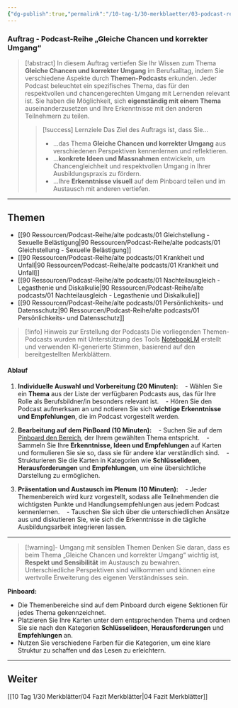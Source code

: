 ```yaml
---
{"dg-publish":true,"permalink":"/10-tag-1/30-merkblaetter/03-podcast-reihe/"}
---
```


### Auftrag - Podcast-Reihe „Gleiche Chancen und korrekter Umgang“ 

>[!abstract] In diesem Auftrag vertiefen Sie Ihr Wissen zum Thema **Gleiche Chancen und korrekter Umgang** im Berufsalltag, indem Sie verschiedene Aspekte durch **Themen-Podcasts** erkunden. Jeder Podcast beleuchtet ein spezifisches Thema, das für den respektvollen und chancengerechten Umgang mit Lernenden relevant ist. Sie haben die Möglichkeit, sich **eigenständig mit einem Thema** auseinanderzusetzen und Ihre Erkenntnisse mit den anderen Teilnehmern zu teilen.  
>
> > [!success] Lernziele
> > Das Ziel des Auftrags ist, dass Sie...
> > * ...das Thema **Gleiche Chancen und korrekter Umgang** aus verschiedenen Perspektiven kennenlernen und reflektieren.
> > * ...**konkrete Ideen und Massnahmen** entwickeln, um Chancengleichheit und respektvollen Umgang in Ihrer Ausbildungspraxis zu fördern.
> > * ...Ihre **Erkenntnisse visuell** auf dem Pinboard teilen und im Austausch mit anderen vertiefen.

---
## Themen
- [[90 Ressourcen/Podcast-Reihe/alte podcasts/01 Gleichstellung - Sexuelle Belästigung\|90 Ressourcen/Podcast-Reihe/alte podcasts/01 Gleichstellung - Sexuelle Belästigung]]
- [[90 Ressourcen/Podcast-Reihe/alte podcasts/01 Krankheit und Unfall\|90 Ressourcen/Podcast-Reihe/alte podcasts/01 Krankheit und Unfall]]
- [[90 Ressourcen/Podcast-Reihe/alte podcasts/01 Nachteilausgleich - Legasthenie und Diskalkulie\|90 Ressourcen/Podcast-Reihe/alte podcasts/01 Nachteilausgleich - Legasthenie und Diskalkulie]]
- [[90 Ressourcen/Podcast-Reihe/alte podcasts/01 Persönlichkeits- und Datensschutz\|90 Ressourcen/Podcast-Reihe/alte podcasts/01 Persönlichkeits- und Datensschutz]]

>[!info] Hinweis zur Erstellung der Podcasts
>Die vorliegenden Themen-Podcasts wurden mit Unterstützung des Tools [NotebookLM](https://notebooklm.google/) erstellt und verwenden KI-generierte Stimmen, basierend auf den bereitgestellten Merkblättern.

#### Ablauf

1. **Individuelle Auswahl und Vorbereitung (20 Minuten):**
   - Wählen Sie ein **Thema** aus der Liste der verfügbaren Podcasts aus, das für Ihre Rolle als Berufsbildner/in besonders relevant ist.
   - Hören Sie den Podcast aufmerksam an und notieren Sie sich **wichtige Erkenntnisse und Empfehlungen**, die im Podcast vorgestellt werden.
   
2. **Bearbeitung auf dem PinBoard (10 Minuten):**
   - Suchen Sie auf dem [Pinboard den Bereich](https://tools.fobizz.com/pinboard/public_boards/7482d954-fce4-4692-a712-dab003716955?token=1b4e27d98d6b1d4d40b691345d3d2d00), der Ihrem gewählten Thema entspricht.
   - Sammeln Sie Ihre **Erkenntnisse, Ideen und Empfehlungen** auf Karten und formulieren Sie sie so, dass sie für andere klar verständlich sind.
   - Strukturieren Sie die Karten in Kategorien wie **Schlüsselideen**, **Herausforderungen** und **Empfehlungen**, um eine übersichtliche Darstellung zu ermöglichen.

3. **Präsentation und Austausch im Plenum (10 Minuten):**
   - Jeder Themenbereich wird kurz vorgestellt, sodass alle Teilnehmenden die wichtigsten Punkte und Handlungsempfehlungen aus jedem Podcast kennenlernen.
   - Tauschen Sie sich über die unterschiedlichen Ansätze aus und diskutieren Sie, wie sich die Erkenntnisse in die tägliche Ausbildungsarbeit integrieren lassen.

---

>[!warning]- Umgang mit sensiblen Themen
>Denken Sie daran, dass es beim Thema „Gleiche Chancen und korrekter Umgang“ wichtig ist, **Respekt und Sensibilität** im Austausch zu bewahren. Unterschiedliche Perspektiven sind willkommen und können eine wertvolle Erweiterung des eigenen Verständnisses sein.


**Pinboard:**  
- Die Themenbereiche sind auf dem Pinboard durch eigene Sektionen für jedes Thema gekennzeichnet.
- Platzieren Sie Ihre Karten unter dem entsprechenden Thema und ordnen Sie sie nach den Kategorien **Schlüsselideen**, **Herausforderungen** und **Empfehlungen** an.
- Nutzen Sie verschiedene Farben für die Kategorien, um eine klare Struktur zu schaffen und das Lesen zu erleichtern.
---

## Weiter
[[10 Tag 1/30 Merkblätter/04 Fazit Merkblätter\|04 Fazit Merkblätter]]